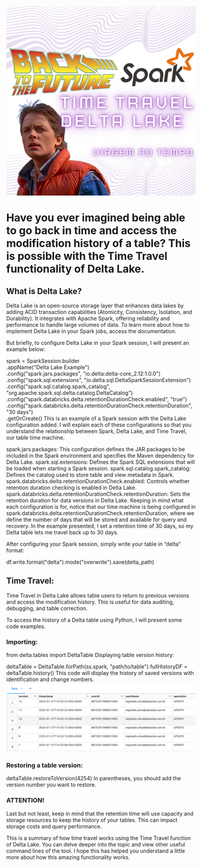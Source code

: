 ![architecture](/images/time_travel.png)
# Have you ever imagined being able to go back in time and access the modification history of a table? This is possible with the Time Travel functionality of Delta Lake.

## What is Delta Lake?

Delta Lake is an open-source storage layer that enhances data lakes by adding ACID transaction capabilities (Atomicity, Consistency, Isolation, and Durability). It integrates with Apache Spark, offering reliability and performance to handle large volumes of data. To learn more about how to implement Delta Lake in your Spark jobs, access the documentation.

But briefly, to configure Delta Lake in your Spark session, I will present an example below:

spark = SparkSession.builder \
    .appName("Delta Lake Example") \
    .config("spark.jars.packages", "io.delta:delta-core_2.12:1.0.0") \
    .config("spark.sql.extensions", "io.delta.sql.DeltaSparkSessionExtension") \
    .config("spark.sql.catalog.spark_catalog", "org.apache.spark.sql.delta.catalog.DeltaCatalog") \
    .config("spark.databricks.delta.retentionDurationCheck.enabled", "true") \
    .config("spark.databricks.delta.retentionDurationCheck.retentionDuration", "30 days") \
    .getOrCreate()
This is an example of a Spark session with the Delta Lake configuration added. I will explain each of these configurations so that you understand the relationship between Spark, Delta Lake, and Time Travel, our table time machine.

spark.jars.packages: This configuration defines the JAR packages to be included in the Spark environment and specifies the Maven dependency for Delta Lake.
spark.sql.extensions: Defines the Spark SQL extensions that will be loaded when starting a Spark session.
spark.sql.catalog.spark_catalog: Defines the catalog used to store table and view metadata in Spark.
spark.databricks.delta.retentionDurationCheck.enabled: Controls whether retention duration checking is enabled in Delta Lake.
spark.databricks.delta.retentionDurationCheck.retentionDuration: Sets the retention duration for data versions in Delta Lake.
Keeping in mind what each configuration is for, notice that our time machine is being configured in spark.databricks.delta.retentionDurationCheck.retentionDuration, where we define the number of days that will be stored and available for query and recovery. In the example presented, I set a retention time of 30 days, so my Delta table lets me travel back up to 30 days.

After configuring your Spark session, simply write your table in “delta” format:

df.write.format("delta").mode("overwrite").save(delta_path)

## Time Travel:

Time Travel in Delta Lake allows table users to return to previous versions and access the modification history. This is useful for data auditing, debugging, and table correction.

To access the history of a Delta table using Python, I will present some code examples.

### Importing:

from delta.tables import DeltaTable
Displaying table version history:

deltaTable = DeltaTable.forPath(ss.spark, "path/to/table")
fullHistoryDF = deltaTable.history()
This code will display the history of saved versions with identification and change numbers.
![architecture](/images/output.png)


### Restoring a table version:

deltaTable.restoreToVersion(4254)
In parentheses, you should add the version number you want to restore.

### ATTENTION!

Last but not least, keep in mind that the retention time will use capacity and storage resources to keep the history of your tables. This can impact storage costs and query performance.

This is a summary of how time travel works using the Time Travel function of Delta Lake. You can delve deeper into the topic and view other useful command lines of the tool. I hope this has helped you understand a little more about how this amazing functionality works.
